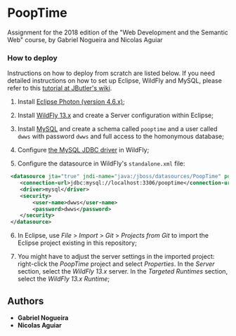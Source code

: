 # PoopTime
Assignment for the 2018 edition of the "Web Development and the Semantic Web" course, by Gabriel Nogueira and Nicolas Aguiar

### How to deploy

Instructions on how to deploy from scratch are listed below. If you need detailed instructions on how to set up Eclipse, WildFly and MySQL, please refer to this [tutorial at JButler's wiki](https://github.com/dwws-ufes/jbutler/wiki/Tutorial%3A-a-Java-EE-Web-Profile-application-with-JButler%2C-part-1).

1. Install [Eclipse Photon (version 4.6.x)](http://www.eclipse.org/);

2. Install [WildFly 13.x](http://wildfly.org) and create a Server configuration within Eclipse;

3. Install [MySQL](http://www.mysql.com/products/community/) and create a schema called `pooptime` and a user called `dwws` with password `dwws` and full access to the homonymous database;

4. Configure [the MySQL JDBC driver](http://dev.mysql.com/downloads/connector/j/) in WildFly;

5. Configure the datasource in WildFly's `standalone.xml` file:

```XML
 <datasource jta="true" jndi-name="java:/jboss/datasources/PoopTime" pool-name="PoopTimePool" enabled="true" use-java-context="true">
	<connection-url>jdbc:mysql://localhost:3306/pooptime</connection-url>
	<driver>mysql</driver>
	<security>
	    <user-name>dwws</user-name>
	    <password>dwws</password>
	</security>
 </datasource>
```

6. In Eclipse, use _File_ > _Import_ > _Git_ > _Projects from Git_ to import the Eclipse project existing in this repository;

7. You might have to adjust the server settings in the imported project: right-click the _PoopTime_ project and select _Properties_. In the _Server_ section, select the _WildFly 13.x_ server. In the _Targeted Runtimes_ section, select the _WildFly 13.x Runtime_;

## Authors

* **Gabriel Nogueira**
* **Nicolas Aguiar**
